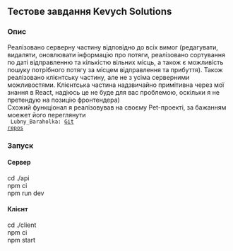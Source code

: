 ## Тестове завдання Kevych Solutions

### Опис
Реалізовано серверну частину відповідно до всіх вимог (редагувати, видаляти, оновлювати інформацію про потяги, 
реалізовано сортування по даті відправленню та кількістю вільних місць, а також є можливість пошуку потрібного
потягу за місцем відправлення та прибуття). Також реалізовано клієнтську  частину, але не з усіма серверними можливостями.
Клієнтська частина надзвичайно примітивна через мої знання в React, надіюсь це не буде для вас проблемою, оскільки я не 
претендую на позицію фронтендера)<br>
Схожий функціонал я реалізовував на своєму Pet-проекті, за бажанням моежет його переглянути<br>
<code> Lubny_Baraholka: [Git repos](https://github.com/Gavazadd/Project_Lubny_Baraholka)</code><br>

### Запуск

#### Сервер
cd ./api<br>
npm ci<br>
npm run dev<br>
#### Клієнт
cd ./client<br>
npm ci<br>
npm start<br>
